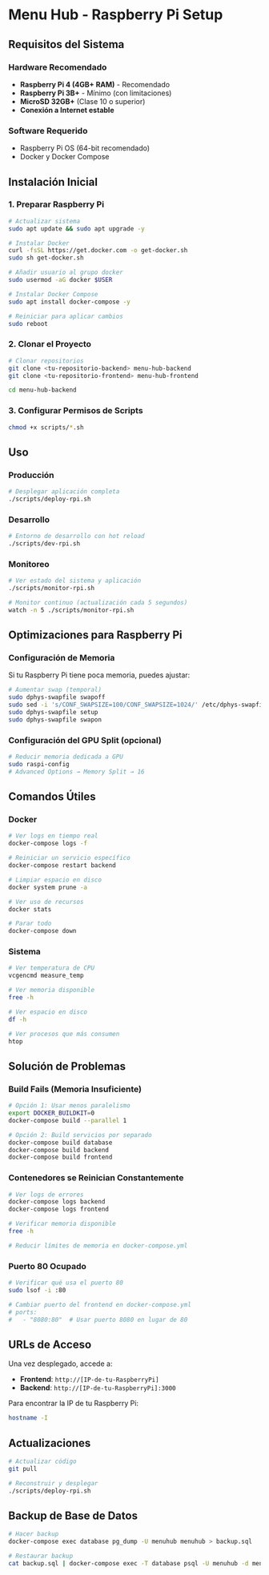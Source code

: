 # Menu Hub - Raspberry Pi Setup

## Requisitos del Sistema

### Hardware Recomendado
- **Raspberry Pi 4 (4GB+ RAM)** - Recomendado
- **Raspberry Pi 3B+** - Mínimo (con limitaciones)
- **MicroSD 32GB+** (Clase 10 o superior)
- **Conexión a Internet estable**

### Software Requerido
- Raspberry Pi OS (64-bit recomendado)
- Docker y Docker Compose

## Instalación Inicial

### 1. Preparar Raspberry Pi

```bash
# Actualizar sistema
sudo apt update && sudo apt upgrade -y

# Instalar Docker
curl -fsSL https://get.docker.com -o get-docker.sh
sudo sh get-docker.sh

# Añadir usuario al grupo docker
sudo usermod -aG docker $USER

# Instalar Docker Compose
sudo apt install docker-compose -y

# Reiniciar para aplicar cambios
sudo reboot
```

### 2. Clonar el Proyecto

```bash
# Clonar repositorios
git clone <tu-repositorio-backend> menu-hub-backend
git clone <tu-repositorio-frontend> menu-hub-frontend

cd menu-hub-backend
```

### 3. Configurar Permisos de Scripts

```bash
chmod +x scripts/*.sh
```

## Uso

### Producción

```bash
# Desplegar aplicación completa
./scripts/deploy-rpi.sh
```

### Desarrollo

```bash
# Entorno de desarrollo con hot reload
./scripts/dev-rpi.sh
```

### Monitoreo

```bash
# Ver estado del sistema y aplicación
./scripts/monitor-rpi.sh

# Monitor continuo (actualización cada 5 segundos)
watch -n 5 ./scripts/monitor-rpi.sh
```

## Optimizaciones para Raspberry Pi

### Configuración de Memoria

Si tu Raspberry Pi tiene poca memoria, puedes ajustar:

```bash
# Aumentar swap (temporal)
sudo dphys-swapfile swapoff
sudo sed -i 's/CONF_SWAPSIZE=100/CONF_SWAPSIZE=1024/' /etc/dphys-swapfile
sudo dphys-swapfile setup
sudo dphys-swapfile swapon
```

### Configuración del GPU Split (opcional)

```bash
# Reducir memoria dedicada a GPU
sudo raspi-config
# Advanced Options → Memory Split → 16
```

## Comandos Útiles

### Docker

```bash
# Ver logs en tiempo real
docker-compose logs -f

# Reiniciar un servicio específico
docker-compose restart backend

# Limpiar espacio en disco
docker system prune -a

# Ver uso de recursos
docker stats

# Parar todo
docker-compose down
```

### Sistema

```bash
# Ver temperatura de CPU
vcgencmd measure_temp

# Ver memoria disponible
free -h

# Ver espacio en disco
df -h

# Ver procesos que más consumen
htop
```

## Solución de Problemas

### Build Fails (Memoria Insuficiente)

```bash
# Opción 1: Usar menos paralelismo
export DOCKER_BUILDKIT=0
docker-compose build --parallel 1

# Opción 2: Build servicios por separado
docker-compose build database
docker-compose build backend
docker-compose build frontend
```

### Contenedores se Reinician Constantemente

```bash
# Ver logs de errores
docker-compose logs backend
docker-compose logs frontend

# Verificar memoria disponible
free -h

# Reducir límites de memoria en docker-compose.yml
```

### Puerto 80 Ocupado

```bash
# Verificar qué usa el puerto 80
sudo lsof -i :80

# Cambiar puerto del frontend en docker-compose.yml
# ports:
#   - "8080:80"  # Usar puerto 8080 en lugar de 80
```

## URLs de Acceso

Una vez desplegado, accede a:

- **Frontend**: `http://[IP-de-tu-RaspberryPi]`
- **Backend**: `http://[IP-de-tu-RaspberryPi]:3000`

Para encontrar la IP de tu Raspberry Pi:
```bash
hostname -I
```

## Actualizaciones

```bash
# Actualizar código
git pull

# Reconstruir y desplegar
./scripts/deploy-rpi.sh
```

## Backup de Base de Datos

```bash
# Hacer backup
docker-compose exec database pg_dump -U menuhub menuhub > backup.sql

# Restaurar backup
cat backup.sql | docker-compose exec -T database psql -U menuhub -d menuhub
```
